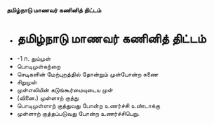**தமிழ்நாடு மாணவர் கணினித் திட்டம்**
- # தமிழ்நாடு மாணவர் கணினித் திட்டம்
- -1 n. துய்முள்
- பொடிமுள்கற்றை
- செடிகளின் மேற்புறத்தில் தோன்றும் முள்போன்ற சுணை
- சிறுமுள்
- முள்எலியின் கடுங்கூர்மையுடைய முள்
- (வினை.) முள்ளாற் குத்து
- பொடிமுள்ளாற் குத்துவது போன்ற உணர்ச்சி உண்டாக்கு
- முள்ளாற் குத்தப்படுவது போன்ற உணர்ச்சிபெறு.

